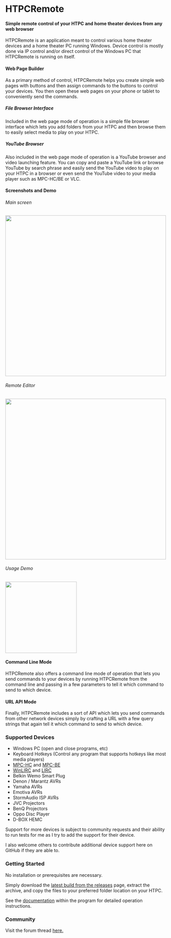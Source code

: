 # HTPCRemote
#### Simple remote control of your HTPC and home theater devices from any web browser

HTPCRemote is an application meant to control various home theater devices and a home theater PC running Windows. Device control is mostly done via IP control and/or direct control of the Windows PC that HTPCRemote is  running on itself.

#### Web Page Builder

As a primary method of control, HTPCRemote helps you create simple web pages with buttons and then assign commands to the buttons to control your devices.  You then open these web pages on your phone or tablet to conveniently send the commands.

##### File Browser Interface

Included in the web page mode of operation is a simple file browser interface which lets you add folders from your HTPC and then browse them to easily select media to play on your HTPC.

##### YouTube Browser

Also included in the web page mode of operation is a YouTube browser and video launching feature.  You can copy and paste a YouTube link or browse YouTube by search phrase and easily send the YouTube video to play on your HTPC in a browser or even send the YouTube video to your media player such as MPC-HC/BE or VLC.

#### Screenshots and Demo

###### Main screen
<img src="https://user-images.githubusercontent.com/1866075/91256551-3f506780-e72d-11ea-9350-30a1aa8fa501.png" width="500px" />

###### Remote Editor
<img src="https://user-images.githubusercontent.com/1866075/91256588-52fbce00-e72d-11ea-8ae3-4b4ae95bb1fc.png" width="500px" />

###### Usage Demo
<img src="https://user-images.githubusercontent.com/1866075/80928497-78be2b00-8d6a-11ea-919a-03c93deb7be7.gif" width="222px" />

#### Command Line Mode

HTPCRemote also offers a command line mode of operation that lets you send commands to your devices by running HTPCRemote from the command line and passing in a few parameters to tell it which command to send to which device.

#### URL API Mode

Finally, HTPCRemote includes a sort of API which lets you send commands from other network devices simply by crafting a URL with a few query strings that again tell it which command to send to which device.

### Supported Devices

* Windows PC (open and close programs, etc)
* Keyboard Hotkeys (Control any program that supports hotkeys like most media players)
* [MPC-HC](https://github.com/clsid2/mpc-hc) and [MPC-BE](https://sourceforge.net/projects/mpcbe/)
* [WinLIRC](http://winlirc.sourceforge.net/) and [LIRC](https://www.lirc.org/)
* Belkin Wemo Smart Plug
* Denon / Marantz AVRs
* Yamaha AVRs
* Emotiva AVRs
* StormAudio ISP AVRs
* JVC Projectors
* BenQ Projectors
* Oppo Disc Player
* D-BOX HEMC

Support for more devices is subject to community requests and their ability to run tests for me as I try to add the support for their device.

I also welcome others to contribute additional device support here on GitHub if they are able to.

### Getting Started

No installation or prerequisites are necessary.

Simply download the [latest build from the releases](https://github.com/nicko88/HTPCRemote/releases/latest) page, extract the archive, and copy the files to your preferred folder location on your HTPC.

See the [documentation](https://raw.githack.com/nicko88/HTPCRemote/master/HTPCRemote/Util/html/doc.html) within the program for detailed operation instructions.

### Community

Visit the forum thread [here.](https://www.avsforum.com/forum/26-home-theater-computers/3141648-htpcremote-simple-remote-control-your-htpc-home-theater-any-web-browser.html)
